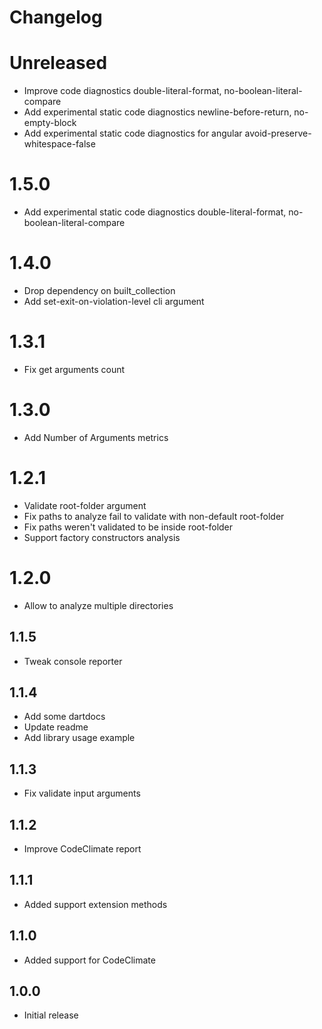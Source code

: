 # Changelog

# Unreleased
- Improve code diagnostics double-literal-format, no-boolean-literal-compare
- Add experimental static code diagnostics newline-before-return, no-empty-block
- Add experimental static code diagnostics for angular avoid-preserve-whitespace-false

# 1.5.0
- Add experimental static code diagnostics double-literal-format, no-boolean-literal-compare

# 1.4.0
- Drop dependency on built_collection
- Add set-exit-on-violation-level cli argument

# 1.3.1
- Fix get arguments count

# 1.3.0
- Add Number of Arguments metrics

# 1.2.1
- Validate root-folder argument
- Fix paths to analyze fail to validate with non-default root-folder
- Fix paths weren't validated to be inside root-folder
- Support factory constructors analysis

# 1.2.0
- Allow to analyze multiple directories

## 1.1.5
- Tweak console reporter

## 1.1.4
- Add some dartdocs
- Update readme
- Add library usage example

## 1.1.3
- Fix validate input arguments

## 1.1.2
- Improve CodeClimate report

## 1.1.1
- Added support extension methods

## 1.1.0
- Added support for CodeClimate

## 1.0.0
- Initial release
